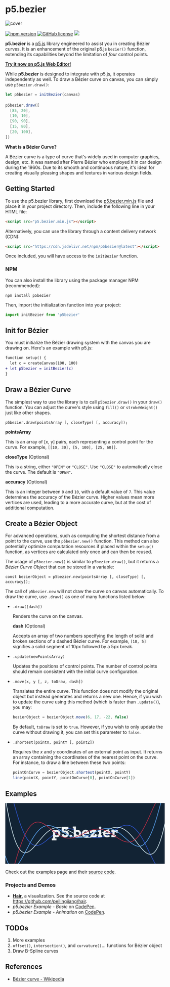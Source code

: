 # p5.bezier

![cover](img/cover.jpg)

[![npm version](https://img.shields.io/npm/v/p5bezier.svg?style=flat-square)](https://npmjs.org/package/p5bezier)
[![GitHub license](https://img.shields.io/github/license/peilingjiang/p5.bezier?style=flat-square)](https://github.com/peilingjiang/p5.bezier/blob/main/LICENSE)
[![](https://data.jsdelivr.com/v1/package/npm/p5bezier/badge)](https://www.jsdelivr.com/package/npm/p5bezier)

**p5.bezier** is a [p5.js](https://p5js.org) library engineered to assist you in creating Bézier curves. It is an enhancement of the original p5.js `bezier()` function, extending its capabilities beyond the limitation of _four_ control points.

<!-- [**Try it now on p5.js Web Editor!**](https://editor.p5js.org/peilingjiang/sketches/7Z2pRG-TB) -->

[**Try it now on p5.js Web Editor!**](https://editor.p5js.org/peilingjiang/sketches/mVXzWEJbT)

While **p5.bezier** is designed to integrate with p5.js, it operates independently as well. To draw a Bézier curve on canvas, you can simply use `p5bezier.draw()`:

```js
let p5bezier = initBezier(canvas)

p5bezier.draw([
  [85, 20],
  [10, 10],
  [90, 90],
  [15, 80],
  [20, 100],
])
```

**What is a Bézier Curve?**

A Bézier curve is a type of curve that's widely used in computer graphics, design, etc. It was named after Pierre Bézier who employed it in car design during the 1960s. Due to its smooth and continuous nature, it's ideal for creating visually pleasing shapes and textures in various design fields.

## Getting Started

To use the p5.bezier library, first download the [p5.bezier.min.js](https://raw.githubusercontent.com/peilingjiang/p5.bezier/main/lib/p5.bezier.min.js) file and place it in your project directory. Then, include the following line in your HTML file:

```HTML
<script src="p5.bezier.min.js"></script>
```

Alternatively, you can use the library through a content delivery network (CDN):

```HTML
<script src="https://cdn.jsdelivr.net/npm/p5bezier@latest"></script>
```

Once included, you will have access to the `initBezier` function.

### NPM

You can also install the library using the package manager NPM (recommended):

```
npm install p5bezier
```

Then, import the initialization function into your project:

```js
import initBezier from 'p5bezier'
```

## Init for Bézier

You must initialize the Bézier drawing system with the canvas you are drawing on. Here's an example with p5.js:

```diff
function setup() {
  let c = createCanvas(100, 100)
+ let p5bezier = initBezier(c)
}
```

## Draw a Bézier Curve

The simplest way to use the library is to call `p5bezier.draw()` in your `draw()` function. You can adjust the curve's style using `fill()` or `strokeWeight()` just like other shapes.

```
p5bezier.draw(pointsArray [, closeType] [, accuracy]);
```

**pointsArray**

This is an array of [x, y] pairs, each representing a control point for the curve. For example, `[[10, 30], [5, 100], [25, 60]]`.

**closeType** (Optional)

This is a string, either `"OPEN"` or `"CLOSE"`. Use `"CLOSE"` to automatically close the curve. The default is `"OPEN"`.

**accuracy** (Optional)

This is an integer between `0` and `10`, with a default value of `7`. This value determines the accuracy of the Bézier curve. Higher values mean more vertices are used, leading to a more accurate curve, but at the cost of additional computation.

## Create a Bézier Object

For advanced operations, such as computing the shortest distance from a point to the curve, use the `p5bezier.new()` function. This method can also potentially optimize computation resources if placed within the `setup()` function, as vertices are calculated only once and can then be reused.

The usage of `p5bezier.new()` is similar to `p5bezier.draw()`, but it returns a _Bézier Curve Object_ that can be stored in a variable:

```
const bezierObject = p5bezier.new(pointsArray [, closeType] [, accuracy]);
```

The call of `p5bezier.new` will not draw the curve on canvas automatically. To draw the curve, use `.draw()` as one of many functions listed below:

- `.draw([dash])`

  Renders the curve on the canvas.

  **dash** (Optional)

  Accepts an array of two numbers specifying the length of solid and broken sections of a dashed Bézier curve. For example, `[10, 5]` signifies a solid segment of 10px followed by a 5px break.

- `.update(newPointsArray)`

  Updates the positions of control points. The number of control points should remain consistent with the initial curve configuration.

- `.move(x, y [, z, toDraw, dash])`

  Translates the entire curve. This function does not modify the original object but instead generates and returns a new one. Hence, if you wish to update the curve using this method (which is faster than `.update()`), you may:

  ```js
  bezierObject = bezierObject.move(6, 17, -22, false)
  ```

  By default, `toDraw` is set to `true`. However, if you wish to only update the curve without drawing it, you can set this parameter to `false`.

- `.shortest(pointX, pointY [, pointZ])`

  Requires the _x_ and _y_ coordinates of an external point as input. It returns an array containing the coordinates of the nearest point on the curve. For instance, to draw a line between these two points:

  ```js
  pointOnCurve = bezierObject.shortest(pointX, pointY)
  line(pointX, pointY, pointOnCurve[0], pointOnCurve[1])
  ```

## Examples

![cover](img/example.png)

Check out the examples page and their [source code](https://github.com/peilingjiang/p5.bezier/tree/main/examples/sketch.js).

### Projects and Demos

- [**Hair**](https://no-loss.netlify.app/), a visualization. See the source code at https://github.com/peilingjiang/hair.
- _p5.bezier Example - Basic_ on [CodePen](https://codepen.io/peilingjiang/pen/ZEOLVPx).
- _p5.bezier Example - Animation_ on [CodePen](https://codepen.io/peilingjiang/pen/eYMRJax).

## TODOs

1. More examples
2. `offset()`, `intersection()`, and `curvature()`... functions for Bézier object
3. Draw B-Spline curves

## References

- [Bézier curve - Wikipedia](https://en.wikipedia.org/wiki/B%C3%A9zier_curve)
